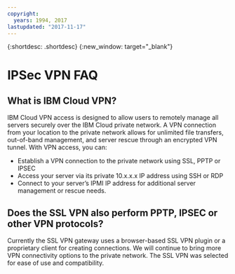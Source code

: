 ```yaml
---
copyright:
  years: 1994, 2017
lastupdated: "2017-11-17"
---
```


{:shortdesc: .shortdesc}
{:new_window: target="_blank"}


# IPSec VPN FAQ

## What is IBM Cloud VPN?

IBM Cloud VPN access is designed to allow users to remotely manage all servers securely over the IBM Cloud private network.  A VPN connection from your location to the private network allows for unlimited file transfers, out-of-band management, and server rescue through an encrypted VPN tunnel. With VPN access, you can:

* Establish a VPN connection to the private network using SSL, PPTP or IPSEC
* Access your server via its private 10.x.x.x IP address using SSH or RDP
* Connect to your server’s IPMI IP address for additional server management or rescue needs.


## Does the SSL VPN also perform PPTP, IPSEC or other VPN protocols?

Currently the SSL VPN gateway uses a browser-based SSL VPN plugin or a proprietary client for creating connections. We will continue to bring more VPN connectivity options to the private network. The SSL VPN was selected for ease of use and compatibility.
